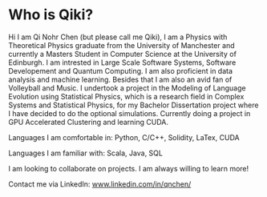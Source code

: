 # Who is Qiki?

Hi I am Qi Nohr Chen (but please call me Qiki), I am a Physics with Theoretical Physics graduate from the University of Manchester and currently a Masters Student in Computer Science at the University of Edinburgh. I am intrested in Large Scale Software Systems, Software Developement and Quantum Computing. I am also proficient in data analysis and machine learning. Besides that I am also an avid fan of Volleyball and Music. I undertook a project in the Modeling of Language Evolution using Statistical Physics, which is a research field in Complex Systems and Statistical Physics, for my Bachelor Dissertation project where I have decided to do the optional simulations. Currently doing a project in GPU Accelerated Clustering and learning CUDA.

Languages I am comfortable in: Python, C/C++, Solidity, LaTex, CUDA

Languages I am familiar with: Scala, Java, SQL

I am looking to collaborate on projects. I am always willing to learn more!

Contact me via LinkedIn: www.linkedin.com/in/qnchen/


